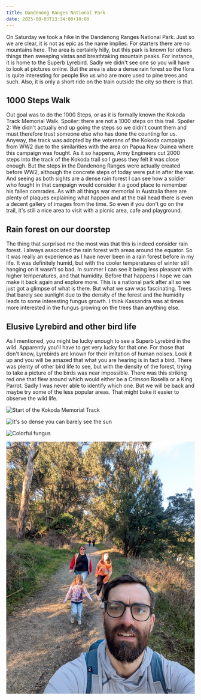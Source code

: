 ```yaml
---
title: Dandenong Ranges National Park
date: 2025-08-03T13:34:00+10:00
---
```

On Saturday we took a hike in the Dandenong Ranges National Park. Just so we are clear, it is not as epic as the name implies. For starters there are no mountains here. The area is certainly hilly, but this park is known for others things then sweeping vistas and breathtaking mountain peaks. For instance, it is home to the Superb Lyrebird. Sadly we didn't see one so you will have to look at pictures online. But the area is also a dense rain forest so the flora is quite interesting for people like us who are more used to pine trees and such. Also, it is only a short ride on the train outside the city so there is that.

## 1000 Steps Walk

Out goal was to do the 1000 Steps, or as it is formally known the Kokoda Track Memorial Walk. Spoiler: there are not a 1000 steps on this trail. Spoiler 2: We didn't actually end up going the steps so we didn't count them and must therefore trust someone else who has done the counting for us. Anyway, the track was adopted by the veterans of the Kokoda campaign from WW2 due to the similarities with the area on Papua New Guinea where this campaign was fought. As it so happens, Army Engineers cut 2000 steps into the track of the Kokoda trail so I guess they felt it was close enough. But the steps in the Dandenong Ranges were actually created before WW2, although the concrete steps of today were put in after the war. And seeing as both sights are a dense rain forest I can see how a soldier who fought in that campaign would consider it a good place to remember his fallen comrades. As with all things war memorial in Australia there are plenty of plaques explaining what happen and at the trail head there is even a decent gallery of images from the time. So even if you don't go on the trail, it's still a nice area to visit with a picnic area, cafe and playground.

## Rain forest on our doorstep

The thing that surprised me the most was that this is indeed consider rain forest. I always associated  the rain forest with areas around the equator. So it was really an experience as I have never been in a rain forest before in my life. It was definitely humid, but with the cooler temperatures of winter still hanging on it wasn't so bad. In summer I can see it being less pleasant with higher temperatures, and that humidity. Before that happens I hope we can make it back again and explore more. This is a national park after all so we just got a glimpse of what is there. But what we saw was fascinating. Trees that barely see sunlight due to the density of the forest and the humidity leads to some interesting fungus growth. I think Kassandra was at times more interested in the fungus growing on the trees than anything else.

## Elusive Lyrebird and other bird life

As I mentioned, you might be lucky enough to see a Superb Lyrebird in the wild. Apparently you'll have to get very lucky for that one. For those that don't know, Lyrebirds are known for their imitation of human noises. Look it up and you will be amazed that what you are hearing is in fact a bird. There was plenty of other bird life to see, but with the density of the forest, trying to take a picture of the birds was near impossible. There was this striking red one that flew around which would either be a Crimson Rosella or a King Parrot. Sadly I was never able to identify which one. But we will be back and maybe try some of the less popular areas. That might bake it easier to observe the wild life.

![](pxl_20250802_041410613.jpg "Start of the Kokoda Memorial Track")

![](pxl_20250802_043413487.mp.jpg "It's so dense you can barely see the sun")

![](pxl_20250802_044603680.jpg "Colorful fungus")

![](pxl_20250802_051902924.jpg "Tired bunch heading for the train home")
